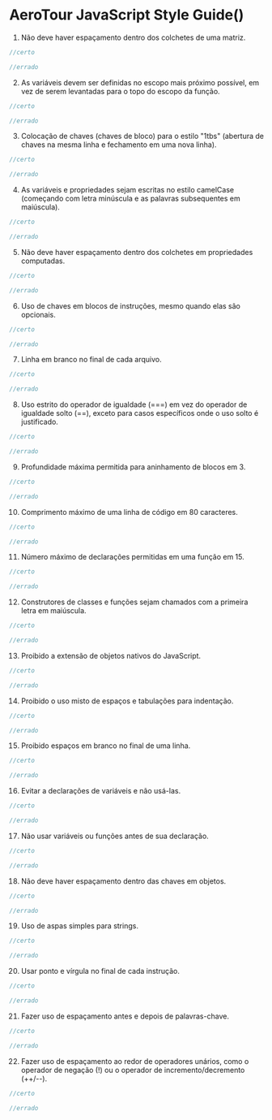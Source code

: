 # AeroTour JavaScript Style Guide()

1. Não deve haver espaçamento dentro dos colchetes de uma matriz.

```javascript
//certo

//errado
```

2. As variáveis devem ser definidas no escopo mais próximo possível, em vez de serem levantadas para o topo do escopo da função.

```javascript
//certo

//errado
```

3. Colocação de chaves (chaves de bloco) para o estilo "1tbs" (abertura de chaves na mesma linha e fechamento em uma nova linha).

```javascript
//certo

//errado
```

4. As variáveis e propriedades sejam escritas no estilo camelCase (começando com letra minúscula e as palavras subsequentes em maiúscula).

```javascript
//certo

//errado
```

5. Não deve haver espaçamento dentro dos colchetes em propriedades computadas.

```javascript
//certo

//errado
```

6. Uso de chaves em blocos de instruções, mesmo quando elas são opcionais.

```javascript
//certo

//errado
```

7. Linha em branco no final de cada arquivo.

```javascript
//certo

//errado
```

8. Uso estrito do operador de igualdade (===) em vez do operador de igualdade solto (==), exceto para casos específicos onde o uso solto é justificado.

```javascript
//certo

//errado
```

9. Profundidade máxima permitida para aninhamento de blocos em 3.

```javascript
//certo

//errado
```

10. Comprimento máximo de uma linha de código em 80 caracteres.

```javascript
//certo

//errado
```

11. Número máximo de declarações permitidas em uma função em 15.

```javascript
//certo

//errado
```

12. Construtores de classes e funções sejam chamados com a primeira letra em maiúscula.

```javascript
//certo

//errado
```

13. Proibido a extensão de objetos nativos do JavaScript.

```javascript
//certo

//errado
```

14. Proibido o uso misto de espaços e tabulações para indentação.

```javascript
//certo

//errado
```

15. Proibido espaços em branco no final de uma linha.

```javascript
//certo

//errado
```

16. Evitar a declarações de variáveis e não usá-las.

```javascript
//certo

//errado
```

17. Não usar variáveis ou funções antes de sua declaração.

```javascript
//certo

//errado
```

18. Não deve haver espaçamento dentro das chaves em objetos.

```javascript
//certo

//errado
```

19. Uso de aspas simples para strings.

```javascript
//certo

//errado
```

20. Usar ponto e vírgula no final de cada instrução.

```javascript
//certo

//errado
```

21. Fazer uso de espaçamento antes e depois de palavras-chave.

```javascript
//certo

//errado
```

22. Fazer uso de espaçamento ao redor de operadores unários, como o operador de negação (!) ou o operador de incremento/decremento (++/--).

```javascript
//certo

//errado
```
